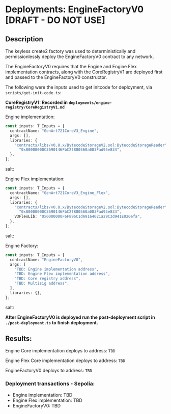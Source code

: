# Deployments: EngineFactoryV0 [DRAFT - DO NOT USE]

## Description

The keyless create2 factory was used to deterministically and permissionlessly deploy the EngineFactoryV0 contract to any network.

The EngineFactoryV0 requires that the Engine and Engine Flex implementation contracts, along with the CoreRegistryV1 are deployed first and passed to the EngineFactoryV0 constructor.

The following were the inputs used to get initcode for deployment, via `scripts/get-init-code.ts`:

**CoreRegistryV1: Recorded in `deployments/engine-registry/CoreRegistryV1.md`**

Engine implementation:

```typescript
const inputs: T_Inputs = {
  contractName: "GenArt721CoreV3_Engine",
  args: [],
  libraries: {
    "contracts/libs/v0.8.x/BytecodeStorageV2.sol:BytecodeStorageReader":
      "0x00000000C3690146FbC2f880560a083Fad95e834",
  },
};
```

salt:

Engine Flex implementation:

```typescript
const inputs: T_Inputs = {
  contractName: "GenArt721CoreV3_Engine_Flex",
  args: [],
  libraries: {
    "contracts/libs/v0.8.x/BytecodeStorageV2.sol:BytecodeStorageReader":
      "0x00000000C3690146FbC2f880560a083Fad95e834",
    V3FlexLib: "0x0000000F6F896C1dA9164621a29C3d941E020efa",
  },
};
```

salt:

Engine Factory:

```typescript
const inputs: T_Inputs = {
  contractName: "EngineFactoryV0",
  args: [
    "TBD: Engine implementation address",
    "TBD: Engine Flex implementation address",
    "TBD: Core registry address",
    "TBD: Multisig address",
  ],
  libraries: {},
};
```

salt:

**After EngineFactoryV0 is deployed run the post-deployment script in `./post-deployment.ts` to finish deployment.**

## Results:

Engine Core implementation deploys to address: `TBD`

Engine Flex Core implementation deploys to address: `TBD`

EngineFactoryV0 deploys to address: `TBD`

### Deployment transactions - Sepolia:

- Engine implementation: TBD
- Engine Flex implementation: TBD
- EngineFactoryV0: TBD
